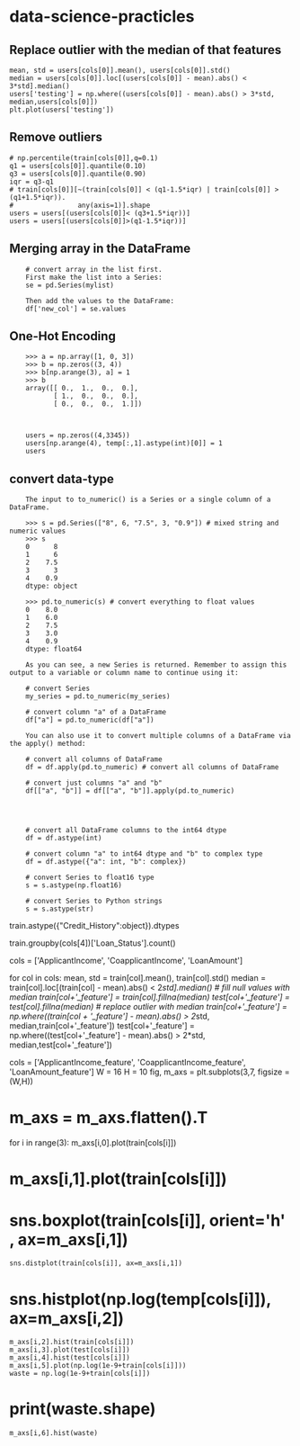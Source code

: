 # data-science-practicles

## Replace outlier with the median of that features
    mean, std = users[cols[0]].mean(), users[cols[0]].std()
    median = users[cols[0]].loc[(users[cols[0]] - mean).abs() < 3*std].median()
    users['testing'] = np.where((users[cols[0]] - mean).abs() > 3*std, median,users[cols[0]])
    plt.plot(users['testing'])
    
    
## Remove outliers
    # np.percentile(train[cols[0]],q=0.1)
    q1 = users[cols[0]].quantile(0.10)
    q3 = users[cols[0]].quantile(0.90)
    iqr = q3-q1
    # train[cols[0]][~(train[cols[0]] < (q1-1.5*iqr) | train[cols[0]] > (q1+1.5*iqr)).
    #                any(axis=1)].shape
    users = users[(users[cols[0]]< (q3+1.5*iqr))]
    users = users[(users[cols[0]]>(q1-1.5*iqr))]



## Merging array in the DataFrame
        # convert array in the list first.
        First make the list into a Series:
        se = pd.Series(mylist)
        
        Then add the values to the DataFrame:
        df['new_col'] = se.values


## One-Hot Encoding
        >>> a = np.array([1, 0, 3])
        >>> b = np.zeros((3, 4))
        >>> b[np.arange(3), a] = 1
        >>> b
        array([[ 0.,  1.,  0.,  0.],
               [ 1.,  0.,  0.,  0.],
               [ 0.,  0.,  0.,  1.]])
               
 
 
        users = np.zeros((4,3345))
        users[np.arange(4), temp[:,1].astype(int)[0]] = 1 
        users
        
        
        
        
## convert data-type



        The input to to_numeric() is a Series or a single column of a DataFrame.

        >>> s = pd.Series(["8", 6, "7.5", 3, "0.9"]) # mixed string and numeric values
        >>> s
        0      8
        1      6
        2    7.5
        3      3
        4    0.9
        dtype: object

        >>> pd.to_numeric(s) # convert everything to float values
        0    8.0
        1    6.0
        2    7.5
        3    3.0
        4    0.9
        dtype: float64

        As you can see, a new Series is returned. Remember to assign this output to a variable or column name to continue using it:

        # convert Series
        my_series = pd.to_numeric(my_series)

        # convert column "a" of a DataFrame
        df["a"] = pd.to_numeric(df["a"])

        You can also use it to convert multiple columns of a DataFrame via the apply() method:

        # convert all columns of DataFrame
        df = df.apply(pd.to_numeric) # convert all columns of DataFrame

        # convert just columns "a" and "b"
        df[["a", "b"]] = df[["a", "b"]].apply(pd.to_numeric)




        # convert all DataFrame columns to the int64 dtype
        df = df.astype(int)

        # convert column "a" to int64 dtype and "b" to complex type
        df = df.astype({"a": int, "b": complex})

        # convert Series to float16 type
        s = s.astype(np.float16)

        # convert Series to Python strings
        s = s.astype(str)




train.astype({"Credit_History":object}).dtypes

train.groupby(cols[4])['Loan_Status'].count()






cols = ['ApplicantIncome', 'CoapplicantIncome', 'LoanAmount']

for col in cols:
    mean, std = train[col].mean(), train[col].std()
    median = train[col].loc[(train[col] - mean).abs() < 2*std].median()
    # fill null values with median
    train[col+'_feature'] = train[col].fillna(median)
    test[col+'_feature'] = test[col].fillna(median)
    # replace outlier with median
    train[col+'_feature'] = np.where((train[col + '_feature'] - mean).abs() > 2*std, median,train[col+'_feature'])
    test[col+'_feature'] = np.where((test[col+'_feature'] - mean).abs() > 2*std, median,test[col+'_feature'])



cols = ['ApplicantIncome_feature', 'CoapplicantIncome_feature', 'LoanAmount_feature']
W = 16
H = 10
fig, m_axs = plt.subplots(3,7, figsize = (W,H))
# m_axs = m_axs.flatten().T
for i in range(3):
    m_axs[i,0].plot(train[cols[i]])
#     m_axs[i,1].plot(train[cols[i]])
#     sns.boxplot(train[cols[i]],  orient='h' , ax=m_axs[i,1])
    sns.distplot(train[cols[i]], ax=m_axs[i,1])
#     sns.histplot(np.log(temp[cols[i]]), ax=m_axs[i,2])
    m_axs[i,2].hist(train[cols[i]])
    m_axs[i,3].plot(test[cols[i]])
    m_axs[i,4].hist(test[cols[i]])
    m_axs[i,5].plot(np.log(1e-9+train[cols[i]]))
    waste = np.log(1e-9+train[cols[i]])
#     print(waste.shape)
    m_axs[i,6].hist(waste)

